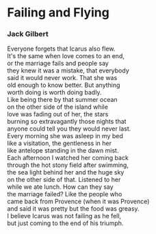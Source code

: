 # Failing and Flying  
  
### Jack Gilbert  
  
Everyone forgets that Icarus also flew.  
It's the same when love comes to an end,  
or the marriage fails and people say  
they knew it was a mistake, that everybody  
said it would never work. That she was  
old enough to know better. But anything  
worth doing is worth doing badly.  
Like being there by that summer ocean  
on the other side of the island while  
love was fading out of her, the stars  
burning so extravagantly those nights that  
anyone could tell you they would never last.  
Every morning she was asleep in my bed  
like a visitation, the gentleness in her  
like antelope standing in the dawn mist.  
Each afternoon I watched her coming back  
through the hot stony field after swimming,  
the sea light behind her and the huge sky  
on the other side of that. Listened to her  
while we ate lunch. How can they say  
the marriage failed? Like the people who  
came back from Provence (when it was Provence)  
and said it was pretty but the food was greasy.  
I believe Icarus was not failing as he fell,  
but just coming to the end of his triumph.  
  
